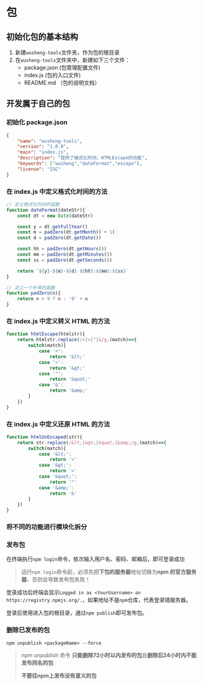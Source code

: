 <!--
 * @Descripttion: 
 * @Date: 2022-07-04 14:08:18
 * @LastEditTime: 2022-07-07 11:26:01
-->
# 包

## 初始化包的基本结构

1. 新建`wusheng-tools`文件夹，作为包的根目录
2. 在`wusheng-tools`文件夹中，新建如下三个文件：
   - package.json (包管理配置文件)
   - index.js (包的入口文件)
   - README.md （包的说明文档）

## 开发属于自己的包

### 初始化 package.json

```json
{
    "name": "wusheng-tools",
    "version": "1.0.0",
    "main": "index.js",
    "description": "提供了格式化时间，HTMLEscape的功能",
    "keywords": ["wusheng","dateFormat","escape"],
    "license": "ISC"
}
```

### 在 index.js 中定义格式化时间的方法
```javascript
// 定义格式化时间的函数
function dateFormat(dateStr){
    const dt = new Date(dateStr)

    const y = dt.getFullYear()
    const m = padZero(dt.getMonth() + 1)
    const d = padZero(dt.getDate())

    const hh = padZero(dt.getHours())
    const mm = padZero(dt.getMinutes())
    const ss = padZero(dt.getSeconds())

    return `${y}-${m}-${d} ${hh}:${mm}:${ss}`
}

// 定义一个补零的函数
function padZero(n){
    return n > 9 ? n : '0' + n
}
```

### 在 index.js 中定义转义 HTML 的方法

```javascript
function htmlEscape(htmlstr){
    return htmlstr.replace(/<|>|"|&/g,(match)=>{
        switch(match){
            case '<':
                return '&lt;'
            case '>':
                return '&gt;'
            case '"':
                return '&quot;'
            case '&':
                return '&amp;'
        }
    })
}
```

### 在 index.js 中定义还原 HTML 的方法
```javascript
function htmlUnEscaped(str){
    return str.replace(/&lt;|&gt;|&quot;|&amp;/g,(match)=>{
        switch(match){
            case '&lt;':
                return '<'
            case '&gt;':
                return '>'
            case '&quot;':
                return '"'
            case '&amp;':
                return '&'
        }
    })
}
```

### 将不同的功能进行模块化拆分

### 发布包
在终端执行`npm login`命令，依次输入用户名、密码、邮箱后，即可登录成功

> 运行`npm login`命令前，必须先把**下包的服务器**地址切换为**npm 的官方服务器**，否则会导致发布包失败！

登录成功后终端会显示`Logged in as <YourUsername> on https://registry.npmjs.org/.`，如果地址不是`npm`仓库，代表登录错服务器。

登录后使用进入包的根目录，通过`npm publish`即可发布包。

### 删除已发布的包
```
npm unpublish <packageName> --force
```

> npm unpublish 命令 **只能删除72小时以内发布的包**且**删除后24小时内不能发布同名的包**
>
> **不要往npm上发布没有意义的包**

